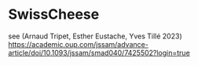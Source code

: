 # SwissCheese

see (Arnaud Tripet, Esther Eustache, Yves Tillé 2023) https://academic.oup.com/jssam/advance-article/doi/10.1093/jssam/smad040/7425502?login=true 
